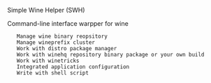 Simple Wine Helper (SWH)

   Command-line interface warpper for wine
   
       Manage wine binary reopsitory
       Manage wineprefix cluster
       Work with distro package manager
       Work with winehq repository binary package or your own build
       Work with winetricks
       Integrated application configuration
       Write with shell script
